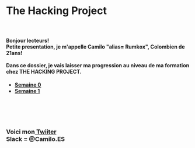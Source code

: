 <h1>The Hacking Project</h1> 
<br/>
<h4>Bonjour lecteurs! <br/>
Petite presentation, je m'appelle Camilo "alias= Rumkox", Colombien de 21ans!
<br/><br/>
Dans ce dossier, je vais laisser ma progression au niveau de ma formation chez THE HACKING PROJECT. 
<br/>
</h4>
<h4><ul>
	<li><a href="https://github.com/rumkox/TheHackingProject2018/tree/master/semaine0"> Semaine 0</a></li>
	<li><a href="https://github.com/rumkox/TheHackingProject2018/tree/master/semaine1"> Semaine 1</a></li>
</ul></h4>
<br/><br/><br/>
<h3>Voici mon<a href="https://twitter.com/Camilo42Es?lang=fr"> Twiiter</a><br/>
Slack = @Camilo.ES <br/></h3>
